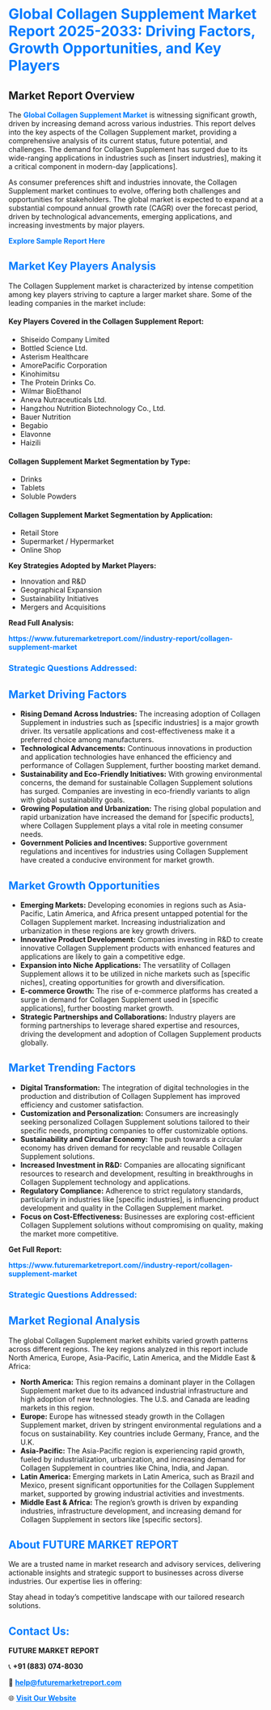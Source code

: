 <h1 style="color: #007BFF;">Global Collagen Supplement Market Report 2025-2033: Driving Factors, Growth Opportunities, and Key Players</h1>

<section id="overview">
<h2>Market Report Overview</h2>
<p>The <a href="https://www.futuremarketreport.com//industry-report/collagen-supplement-market" style="color: #007BFF; text-decoration: none;"><strong>Global Collagen Supplement Market</strong></a> is witnessing significant growth, driven by increasing demand across various industries. This report delves into the key aspects of the Collagen Supplement market, providing a comprehensive analysis of its current status, future potential, and challenges. The demand for Collagen Supplement has surged due to its wide-ranging applications in industries such as [insert industries], making it a critical component in modern-day [applications].</p>
<p>As consumer preferences shift and industries innovate, the Collagen Supplement market continues to evolve, offering both challenges and opportunities for stakeholders. The global market is expected to expand at a substantial compound annual growth rate (CAGR) over the forecast period, driven by technological advancements, emerging applications, and increasing investments by major players.</p>
</section>

<section id="overview">
<p><a href="https://www.futuremarketreport.com//request-sample/reportId=77969" style="color: #007BFF; text-decoration: none;"><strong>Explore Sample Report Here</strong></a></p>
</section>

<section id="key-players">
<h2 style="color: #007BFF;">Market Key Players Analysis</h2>
<p>The Collagen Supplement market is characterized by intense competition among key players striving to capture a larger market share. Some of the leading companies in the market include:</p>
<h4>Key Players Covered in the Collagen Supplement Report:</h4>
<ul><li>Shiseido Company Limited</li><li>Bottled Science Ltd.</li><li>Asterism Healthcare</li><li>AmorePacific Corporation</li><li>Kinohimitsu</li><li>The Protein Drinks Co.</li><li>Wilmar BioEthanol</li><li>Aneva Nutraceuticals Ltd.</li><li>Hangzhou Nutrition Biotechnology Co., Ltd.</li><li>Bauer Nutrition</li><li>Begabio</li><li>Elavonne</li><li>Haizili</li></ul>
<h4>Collagen Supplement Market Segmentation by Type:</h4>
<ul><li>Drinks</li><li>Tablets</li><li>Soluble Powders</li></ul>

<h4>Collagen Supplement Market Segmentation by Application:</h4>
<ul><li>Retail Store</li><li>Supermarket / Hypermarket</li><li>Online Shop</li></ul>
<p><strong>Key Strategies Adopted by Market Players:</strong></p>
<ul>
<li>Innovation and R&D</li>
<li>Geographical Expansion</li>
<li>Sustainability Initiatives</li>
<li>Mergers and Acquisitions</li>
</ul>
</section>

<section>
<p><strong>Read Full Analysis: </strong></p><a href="https://www.futuremarketreport.com//industry-report/collagen-supplement-market" style="color: #007BFF; text-decoration: none;"><strong>https://www.futuremarketreport.com//industry-report/collagen-supplement-market</strong></a>
<h3 style="color: #007BFF;">Strategic Questions Addressed:</h3>
</section>

<section id="driving-factors">
<h2 style="color: #007BFF;">Market Driving Factors</h2>
<ul>
<li><strong>Rising Demand Across Industries:</strong> The increasing adoption of Collagen Supplement in industries such as [specific industries] is a major growth driver. Its versatile applications and cost-effectiveness make it a preferred choice among manufacturers.</li>
<li><strong>Technological Advancements:</strong> Continuous innovations in production and application technologies have enhanced the efficiency and performance of Collagen Supplement, further boosting market demand.</li>
<li><strong>Sustainability and Eco-Friendly Initiatives:</strong> With growing environmental concerns, the demand for sustainable Collagen Supplement solutions has surged. Companies are investing in eco-friendly variants to align with global sustainability goals.</li>
<li><strong>Growing Population and Urbanization:</strong> The rising global population and rapid urbanization have increased the demand for [specific products], where Collagen Supplement plays a vital role in meeting consumer needs.</li>
<li><strong>Government Policies and Incentives:</strong> Supportive government regulations and incentives for industries using Collagen Supplement have created a conducive environment for market growth.</li>
</ul>
</section>

<section id="growth-opportunities">
<h2 style="color: #007BFF;">Market Growth Opportunities</h2>
<ul>
<li><strong>Emerging Markets:</strong> Developing economies in regions such as Asia-Pacific, Latin America, and Africa present untapped potential for the Collagen Supplement market. Increasing industrialization and urbanization in these regions are key growth drivers.</li>
<li><strong>Innovative Product Development:</strong> Companies investing in R&D to create innovative Collagen Supplement products with enhanced features and applications are likely to gain a competitive edge.</li>
<li><strong>Expansion into Niche Applications:</strong> The versatility of Collagen Supplement allows it to be utilized in niche markets such as [specific niches], creating opportunities for growth and diversification.</li>
<li><strong>E-commerce Growth:</strong> The rise of e-commerce platforms has created a surge in demand for Collagen Supplement used in [specific applications], further boosting market growth.</li>
<li><strong>Strategic Partnerships and Collaborations:</strong> Industry players are forming partnerships to leverage shared expertise and resources, driving the development and adoption of Collagen Supplement products globally.</li>
</ul>
</section>

<section id="trending-factors">
<h2 style="color: #007BFF;">Market Trending Factors</h2>
<ul>
<li><strong>Digital Transformation:</strong> The integration of digital technologies in the production and distribution of Collagen Supplement has improved efficiency and customer satisfaction.</li>
<li><strong>Customization and Personalization:</strong> Consumers are increasingly seeking personalized Collagen Supplement solutions tailored to their specific needs, prompting companies to offer customizable options.</li>
<li><strong>Sustainability and Circular Economy:</strong> The push towards a circular economy has driven demand for recyclable and reusable Collagen Supplement solutions.</li>
<li><strong>Increased Investment in R&D:</strong> Companies are allocating significant resources to research and development, resulting in breakthroughs in Collagen Supplement technology and applications.</li>
<li><strong>Regulatory Compliance:</strong> Adherence to strict regulatory standards, particularly in industries like [specific industries], is influencing product development and quality in the Collagen Supplement market.</li>
<li><strong>Focus on Cost-Effectiveness:</strong> Businesses are exploring cost-efficient Collagen Supplement solutions without compromising on quality, making the market more competitive.</li>
</ul>
</section>

<section>
<p><strong>Get Full Report: </strong></p><a href="https://www.futuremarketreport.com//industry-report/collagen-supplement-market" style="color: #007BFF; text-decoration: none;"><strong>https://www.futuremarketreport.com//industry-report/collagen-supplement-market</strong></a>
<h3 style="color: #007BFF;">Strategic Questions Addressed:</h3>
</section>


<section id="regional-analysis">
<h2 style="color: #007BFF;">Market Regional Analysis</h2>
<p>The global Collagen Supplement market exhibits varied growth patterns across different regions. The key regions analyzed in this report include North America, Europe, Asia-Pacific, Latin America, and the Middle East & Africa:</p>
<ul>
<li><strong>North America:</strong> This region remains a dominant player in the Collagen Supplement market due to its advanced industrial infrastructure and high adoption of new technologies. The U.S. and Canada are leading markets in this region.</li>
<li><strong>Europe:</strong> Europe has witnessed steady growth in the Collagen Supplement market, driven by stringent environmental regulations and a focus on sustainability. Key countries include Germany, France, and the U.K.</li>
<li><strong>Asia-Pacific:</strong> The Asia-Pacific region is experiencing rapid growth, fueled by industrialization, urbanization, and increasing demand for Collagen Supplement in countries like China, India, and Japan.</li>
<li><strong>Latin America:</strong> Emerging markets in Latin America, such as Brazil and Mexico, present significant opportunities for the Collagen Supplement market, supported by growing industrial activities and investments.</li>
<li><strong>Middle East & Africa:</strong> The region’s growth is driven by expanding industries, infrastructure development, and increasing demand for Collagen Supplement in sectors like [specific sectors].</li>
</ul>
</section>

<footer>
<h2 style="color: #007BFF;">About FUTURE MARKET REPORT</h2>
<p>We are a trusted name in market research and advisory services, delivering actionable insights and strategic support to businesses across diverse industries. Our expertise lies in offering:</p>

<p>Stay ahead in today’s competitive landscape with our tailored research solutions.</p>

<h2 style="color: #007BFF;">Contact Us:</h2>
<p><strong>FUTURE MARKET REPORT</strong></p>
<p>📞 <strong>+91 (883) 074-8030</strong></p>
<p>📧 <strong><a href="mailto:help@futuremarketreport.com" style="color: #007BFF;">help@futuremarketreport.com</a></strong></p>
<p>🌐 <strong><a href="https://www.futuremarketreport.com/" style="color: #007BFF;">Visit Our Website</a></strong></p>
</footer>